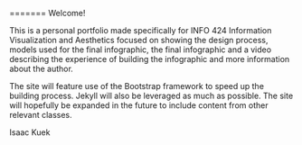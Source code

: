 
=======
Welcome!

This is a personal portfolio made specifically for INFO 424 Information Visualization and Aesthetics focused on showing the design process, models used for the final infographic, the final infographic and a video describing the experience of building the infographic and more information about the author.

The site will feature use of the Bootstrap framework to speed up the building process. Jekyll will also be leveraged as much as possible. The site will hopefully be expanded in the future to include content from other relevant classes.

Isaac Kuek
